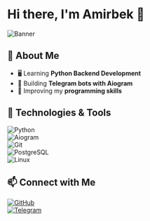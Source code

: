 # Hi there, I'm Amirbek 👋  

![Banner]([https://your-image-url.com](https://www.gettyimages.com/detail/news-photo/cristiano-ronaldo-of-portugal-celebrates-after-scoring-the-news-photo/1734016483?adppopup=true))  

## 🚀 About Me  
- 🖥️ Learning **Python Backend Development**  
- 🤖 Building **Telegram bots with Aiogram**  
- 🎯 Improving my **programming skills**  

## 🔧 Technologies & Tools  
![Python](https://img.shields.io/badge/-Python-3776AB?style=flat-square&logo=python&logoColor=white)  
![Aiogram](https://img.shields.io/badge/-Aiogram-blue?style=flat-square)  
![Git](https://img.shields.io/badge/-Git-F05032?style=flat-square&logo=git&logoColor=white)  
![PostgreSQL](https://img.shields.io/badge/-PostgreSQL-336791?style=flat-square&logo=postgresql&logoColor=white)  
![Linux](https://img.shields.io/badge/-Linux-FCC624?style=flat-square&logo=linux&logoColor=black)  


## 📫 Connect with Me  
[![GitHub](https://img.shields.io/badge/GitHub-%23181717.svg?style=flat-square&logo=github&logoColor=white)](https://github.com/ismatovamirbek/ismatovamirbek)  
[![Telegram](https://img.shields.io/badge/Telegram-blue?style=flat-square&logo=telegram)](https://t.me/amirbek_ismatov)  

